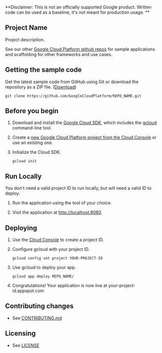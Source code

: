 **Disclaimer: This is not an officially supported Google product. Written code can be used as a baseline, it's not meant for production usage. **

## Project Name

Project description.

See our other [Google Cloud Platform github
repos](https://github.com/GoogleCloudPlatform) for sample applications and
scaffolding for other frameworks and use cases.

## Getting the sample code

Get the latest sample code from GitHub using Git or download the repository as a ZIP file.
([Download](https://github.com/GoogleCloudPlatform/REPO_NAME/archive/master.zip))

    git clone https://github.com/GoogleCloudPlatform/REPO_NAME.git


## Before you begin

1.  Download and install the [Google Cloud
    SDK](https://cloud.google.com/sdk/docs/), which includes the
    [gcloud](https://cloud.google.com/sdk/gcloud/) command-line tool.

1.  Create a [new Google Cloud Platform project from the Cloud
    Console](https://console.cloud.google.com/project) or use an existing one.

1.  Initialize the Cloud SDK.

        gcloud init


## Run Locally

You don't need a valid project ID to run locally, but will need a valid ID to
deploy.

1. Run the application using the tool of your choice.  

1. Visit the application at [http://localhost:8080](http://localhost:8080).

## Deploying

1.  Use the [Cloud Console](https://console.cloud.google.com/project)  to create
    a project ID.

1.  Configure gcloud with your project ID.

        gcloud config set project YOUR-PROJECT-ID

1.  Use gcloud to deploy your app.

        gcloud app deploy REPO_NAME/

1.  Congratulations!  Your application is now live at
    your-project-id.appspot.com

## Contributing changes

* See [CONTRIBUTING.md](CONTRIBUTING.md)

## Licensing

* See [LICENSE](LICENSE)

